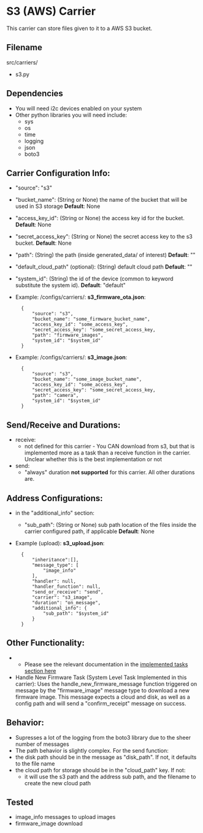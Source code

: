 # S3 (AWS) Carrier
This carrier can store files given to it to a AWS S3 bucket. 

## Filename
src/carriers/
- s3.py

## Dependencies
- You will need i2c devices enabled on your system  
- Other python libraries you will need include:
    - sys
    - os
    - time
    - logging
    - json
    - boto3 

## Carrier Configuration Info:
- "source": "s3" 
-  "bucket_name": (String or None) the name of the bucket that will be used in S3 storage  **Default**: None 
-  "access_key_id": (String or None) the access key id for the bucket.  **Default**: None
-  "secret_access_key": (String or None) the secret access key to the s3 bucket.  **Default**: None
-  "path": (String) the path (inside generated_data/ of interest)  **Default**: "" 
-  "default_cloud_path" (optional): (String) default cloud path  **Default**: "" 
-  "system_id": (String) the id of the  device (common to keyword substitute the system id).  **Default**: "default" 


- Example: 
/configs/carriers/:
**s3_firmware_ota.json**:

        {
            "source": "s3",
            "bucket_name": "some_firmware_bucket_name",
            "access_key_id": "some_access_key",
            "secret_access_key": "some_secret_access_key,
            "path": "firmware_images",
            "system_id": "$system_id"
        }

- Example: 
/configs/carriers/:
**s3_image.json**:

        {
            "source": "s3",
            "bucket_name": "some_image_bucket_name",
            "access_key_id": "some_access_key",
            "secret_access_key": "some_secret_access_key,
            "path": "camera",
            "system_id": "$system_id"
        }


## Send/Receive and Durations: 
- receive:
    - not defined for this carrier - You CAN download from s3, but that is implemented more as a task than a receive function in the carrier. Unclear whether this is the best implementation or not 
- send: 
    - "always" duration **not supported** for this carrier. All other durations are. 

## Address Configurations: 
- in the "additional_info" section:
    - "sub_path": (String or None) sub path location of the files inside the carrier configured path, if applicable **Default**: None 
    
- Example (upload): 
**s3_upload.json**:

        {
            "inheritance":[],
            "message_type": [
                "image_info"
            ],
            "handler": null,
            "handler_function": null,
            "send_or_receive": "send",
            "carrier": "s3_image",
            "duration": "on_message",
            "additional_info": {
                "sub_path": "$system_id"
            } 
        }




## Other Functionality: 
- - Please see the relevant documentation in the [implemented tasks section here](task_docs/system_maintenance.md)
- Handle New Firmware Task (System Level Task Implemented in this carrier): Uses the handle_new_firmware_message function triggered on message by the "firmware_image" message type to download a new firmware image. This message expects a cloud and disk, as well as a config path and will send a "confirm_receipt" message on success.  

## Behavior: 
- Supresses a lot of the logging from the boto3 library due to the sheer number of messages 
- The path behavior is slightly complex. For the send function:
- the disk path should be in the message as "disk_path". If not, it defaults to the file name
- the cloud path for storage should be in the "cloud_path" key. If not:
    - it will use the s3 path and the address sub path, and the filename to create the new cloud path 
    
## Tested 
- image_info messages to upload images
- firmware_image download


